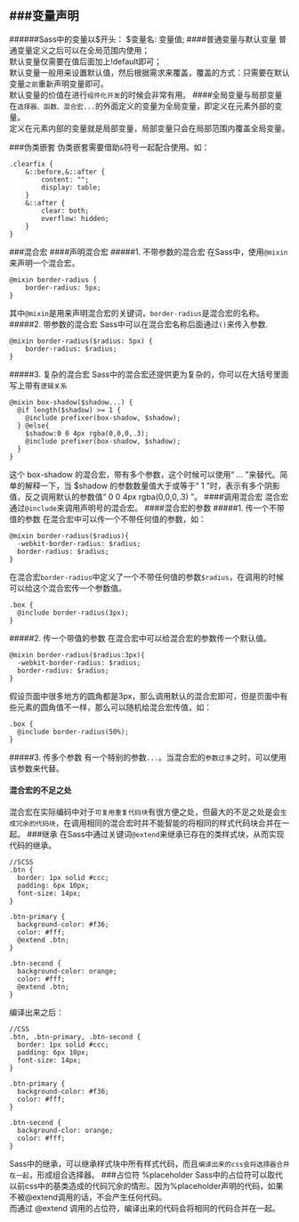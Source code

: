 ###变量声明
------
######Sass中的变量以$开头：
	$变量名: 变量值;
####普通变量与默认变量
普通变量定义之后可以在全局范围内使用；  
默认变量仅需要在值后面加上!default即可；  
默认变量一般用来设置默认值，然后根据需求来覆盖，覆盖的方式：只需要在默认变量`之前`重新声明变量即可。  
默认变量的价值在进行`组件化开发`的时候会非常有用。
####全局变量与局部变量
在`选择器、函数、混合宏...`的外面定义的变量为全局变量，即定义在元素外部的变量。  
定义在元素内部的变量就是局部变量，局部变量只会在局部范围内覆盖全局变量。

###伪类嵌套
伪类嵌套需要借助`&`符号一起配合使用。如：	


	.clearfix {
		&::before,&::after {
			content: "";
			display: table;
 		}
		&::after {
			clear: both;
			overflow: hidden;
		}
	}
###混合宏
####声明混合宏
#####1. 不带参数的混合宏
在Sass中，使用`@mixin`来声明一个混合宏。

	@mixin border-radius {
		border-radius: 5px;
	}
其中`@mixin`是用来声明混合宏的关键词，`border-radius`是混合宏的名称。
#####2. 带参数的混合宏
Sass中可以在混合宏名称后面通过`()`来传入参数.

	@mixin border-radius($radius: 5px) {
		border-radius: $radius;
	}
#####3. 复杂的混合宏
Sass中的混合宏还提供更为复杂的，你可以在大括号里面写上带有`逻辑关系`
	
	@mixin box-shadow($shadow...) {
	  @if length($shadow) >= 1 {
	    @include prefixer(box-shadow, $shadow);
	  } @else{
	    $shadow:0 0 4px rgba(0,0,0,.3);
	    @include prefixer(box-shadow, $shadow);
	  }
	}
这个 box-shadow 的混合宏，带有多个参数，这个时候可以使用“ … ”来替代。简单的解释一下，当 $shadow 的参数数量值大于或等于“ 1 ”时，表示有多个阴影值，反之调用默认的参数值“ 0 0 4px rgba(0,0,0,.3) ”。
####调用混合宏
混合宏通过`@include`来调用声明号的混合宏。
####混合宏的参数
#####1. 传一个不带值的参数
在混合宏中可以传一个不带任何值的参数，如：

	@mixin border-radius($radius){
	  -webkit-border-radius: $radius;
	  border-radius: $radius;
	}
在混合宏`border-radius`中定义了一个不带任何值的参数`$radius`，在调用的时候可以给这个混合宏传一个参数值。

	.box {
	  @include border-radius(3px);
	}
#####2. 传一个带值的参数
在混合宏中可以给混合宏的参数传一个默认值。

	@mixin border-radius($radius:3px){
	  -webkit-border-radius: $radius;
	  border-radius: $radius;
	}
假设页面中很多地方的圆角都是3px，那么调用默认的混合宏即可，但是页面中有些元素的圆角值不一样，那么可以随机给混合宏传值，如：

	.box {
	  @include border-radius(50%);
	}
#####3. 传多个参数
有一个特别的参数`...`。当混合宏的`参数过多`之时，可以使用该参数来代替。
#### 混合宏的不足之处
混合宏在实际编码中对于`可复用重复代码块`有很方便之处，但最大的不足之处是会`生成冗余的代码块`，在调用相同的混合宏时并不能智能的将相同的样式代码块合并在一起。
###继承
在Sass中通过关键词`@extend`来继承已存在的类样式块，从而实现代码的继承。
 
	//SCSS
	.btn {
	  border: 1px solid #ccc;
	  padding: 6px 10px;
	  font-size: 14px;
	}
	
	.btn-primary {
	  background-color: #f36;
	  color: #fff;
	  @extend .btn;
	}
	
	.btn-second {
	  background-color: orange;
	  color: #fff;
	  @extend .btn;
	}
编译出来之后：

	//CSS
	.btn, .btn-primary, .btn-second {
	  border: 1px solid #ccc;
	  padding: 6px 10px;
	  font-size: 14px;
	}
	
	.btn-primary {
	  background-color: #f36;
	  color: #fff;
	}
	
	.btn-second {
	  background-clor: orange;
	  color: #fff;
	}
Sass中的继承，可以继承样式块中所有样式代码，而且`编译出来的css会将选择器合并在一起`，形成组合选择器。
###占位符 %placeholder
Sass中的占位符可以取代以前css中的基类造成的代码冗余的情形。因为%placeholder声明的代码，如果不被@extend调用的话，不会产生任何代码。  
而通过 @extend 调用的占位符，编译出来的代码会将相同的代码合并在一起。

